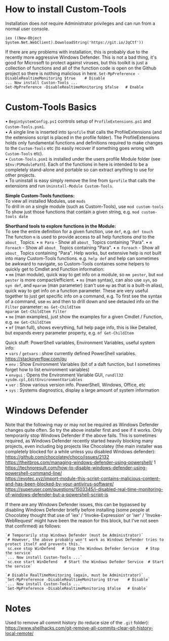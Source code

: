 # How to install Custom-Tools  
Installation does *not* require Administrator privileges and can run from a normal user console.  
  
`iex ((New-Object System.Net.WebClient).DownloadString('https://git.io/JqCtf'))`  

If there are any problems with installation, this is probably due to the recently more aggressive Windows Defender. This is not a bad thing, it's good for Microsoft to protect against viruses, but this toolkit is just a collection of functions and all of the function code is open on the Github project so there is nothing malicious in here.
`Set-MpPreference -DisableRealtimeMonitoring $true    # Disable`  
`... Now install Custon-Tools ...`  
`Set-MpPreference -DisableRealtimeMonitoring $false   # Enable`  


# Custom-Tools Basics  
• `BeginSystemConfig.ps1` controls setup of `ProfileExtensions.ps1` and `Custom-Tools.psm1`.  
• A single line is inserted into `$profile` that calls the ProfileExtensions (and the extensions script is placed in the profile folder). The ProfileExtensions holds only fundamental functions and definitions required to make changes to the `Custom-Tools` etc (to easily recover if something goes wrong with `Custom-Tools` etc).  
• `Custom-Tools.psm1` is installed under the users profile Module folder (see `$Env:PSModulePath`). Each of the functions in here is intended to be a completely stand-alone and portable so can extract anything to use for other projects.  
• To uninstall is easy simply remove the line from `$profile` that calls the extensions and run `Uninstall-Module Custom-Tools`.  
  
**Simple Custom-Tools functions:**  
To view all installed Modules, use `mods`  
To drill in on a single module (such as Custom-Tools), use `mod custom-tools`  
To show just those functions that contain a given string, e.g. `mod custom-tools date`  
  
**Shorthand tools to explore functions in the Module:**  
To see the entire definition for a given function, use `def`, e.g. `def touch`  
The function `m` is used to provide access to all help functions *and* to the `about_` Topics.
• `m Para` - Show all `about_` Topics containing "Para".
• `m Foreach` - Show all `about_` Topics containing "Para".
• `m Foreach` - Show all `about_` Topics containing "Para".
Help works, but extensive help is not built into many Custom-Tools functions. e.g. `help def` and help can sometimes be awkward to navigate, so Custom-Tools containes some helpers to quickly get to Cmdlet and Function information:  
• `mm` (man module), quick way to get info on a module, so `mm pester`, but `mod pester` is more compact/efficient.
• `ms` (man syntax), can also use `syn`, so `syn def`, and `mparam` (man parameter) (can't use `mp` as that is a built-in alias), quick way to get info on a function parameter. These are very useful together to just get specific info on a command, e.g. To first see the syntax of a command, use `ms` and then to drill down and see detauled info on the `Filter` parameter:
`ms Get-ChildItem`  
`mparam Get-ChildItem Filter`  
• `me` (man examples), just show the examples for a given Cmdlet / Function, e.g. `me Get-ChildItem`  
• `mf` (man full), shows everything, full help page info, this is like Detailed, but expands every parameter property, e.g. `mf Get-ChildItem`  
  
Quick stuff: PowerShell variables, Environment Variables, useful system info:  
• `vars` / `getvars` : show currently defined PowerShell variables. https://stackoverflow.com/qu  
• `env` : Show Environment Variables (bit of a daft function, but I sometimes forget how to list environment variables)  
• `envgui` : Opens the Environment Variable GUI, `rundll32 sysdm.cpl,EditEnvironmentVariables`  
• `ver` : Show various version info. PowerShell, Windows, Office, etc  
• `sys` : Systems diagnostics, display a large amount of system information  

# Windows Defender  
Note that the following may or may not be required as Windows Defender changes quite often. So try the above installer first and see if it works. Only temporarily stop Windows Defender if the above fails. This is sometimes required, as Windows Defender recently started heavily blocking many projects, even including big projects like Chocolatey (the main installer was completely blocked for a while unless you disabled Windows defender):  
https://github.com/chocolatey/choco/issues/2132  
https://theitbros.com/managing-windows-defender-using-powershell/  1
https://technoresult.com/how-to-disable-windows-defender-using-powershell-command-line/  
https://evotec.xyz/import-module-this-script-contains-malicious-content-and-has-been-blocked-by-your-antivirus-software/  
https://superuser.com/questions/1503345/i-disabled-real-time-monitoring-of-windows-defender-but-a-powershell-script-is  

If there are any Windows Defender issues, this can be bypassed by disabling Windows Defender briefly before installing (some people at Chocolatey thought that use of 'iex' / 'Invoke-Expression' or 'iwr' / 'Invoke-WebRequest' might have been the reason for this block, but I've not seen that confirmed) as follows:  
```
`# Temporarily stop Windows Defender (must be Administrator)`  
`# However, the above probably won't work as Windows Defender tries to protect itself and prevents this.`  
`sc.exe stop WinDefend   # Stop the Windows Defeder Service   # Stop the service`  
`... Now install Custon-Tools ...`  
`sc.exe start WinDefend   # Start the Windows Defeder Service  # Start the service`  
  
`# Disable RealTimeMonitoring (again, must be Administrator)`  
`Set-MpPreference -DisableRealtimeMonitoring $true    # Disable`  
`... Now install Custon-Tools ...`  
`Set-MpPreference -DisableRealtimeMonitoring $false   # Enable`  
```

# Notes

Used to remove all commit history (to reduce size of the `.git` folder): https://www.shellhacks.com/git-remove-all-commits-clear-git-history-local-remote/